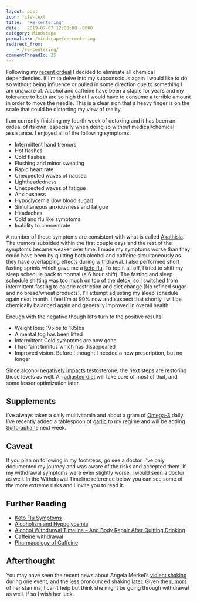 ```yaml
---
layout: post
icon: file-text
title:  "Re-centering"
date:   2019-07-07 12:00:00 -0600
category: Mindscape
permalink: /mindscape/re-centering
redirect_from:
    - /re-centering/
commentThreadId: 25
---
```


Following my [recent ordeal](/dreamworks/a-shamanic-ordeal) I decided to eliminate all chemical dependencies. If I’m to delve into my subconscious again I would like to do so without being influence or pulled in some direction due to something I am unaware of. Alcohol and caffeine have been a staple for years and my tolerance to both are so high that I would have to consume a terrible amount in order to move the needle. This is a clear sign that a heavy finger is on the scale that could be distorting my view of reality.

I am currently finishing my fourth week of detoxing and it has been an ordeal of its own; especially when doing so without medical/chemical assistance. I enjoyed all of the following symptoms:

- Intermittent hand tremors
- Hot flashes
- Cold flashes
- Flushing and minor sweating
- Rapid heart rate
- Unexpected waves of nausea
- Lightheadedness
- Unexpected waves of fatigue
- Anxiousness
- Hypoglycemia (low blood sugar)
- Simultaneous anxiousness and fatigue
- Headaches
- Cold and flu like symptoms
- Inability to concentrate

A number of these symptoms are consistent with what is called [Akathisia](https://en.wikipedia.org/wiki/Akathisia). The tremors subsided within the first couple days and the rest of the symptoms became weaker over time. I made my symptoms worse than they could have been by quitting both alcohol and caffeine simultaneously as they have overlapping effects during withdrawal. I also performed short fasting sprints which gave me a [keto flu](https://www.healthline.com/nutrition/keto-flu-symptoms). To top it all off, I tried to shift my sleep schedule back to normal (a 6 hour shift). The fasting and sleep schedule shifting was too much on top of the detox, so I switched from intermittent fasting to caloric restriction and diet change (No refined sugar and no bread/wheat products). I’ll attempt adjusting my sleep schedule again next month. I feel I’m at 90% now and suspect that shortly I will be chemically balanced again and generally improved in overall health.

Enough with the negative though let’s turn to the positive results:

- Weight loss: 195lbs to 185lbs
- A mental fog has been lifted
- Intermittent Cold symptoms are now gone
- I had faint tinnitus which has disappeared
- Improved vision. Before I thought I needed a new prescription, but no longer

Since alcohol [negatively impacts](https://anabolicmen.com/alcohol-testosterone/) testosterone, the next steps are restoring those levels as well. An [adjusted diet](https://skeptics.stackexchange.com/a/6989) will take care of most of that, and some lesser optimization later.

## Supplements

I’ve always taken a daily multivitamin and about a gram of [Omega-3](https://www.foundmyfitness.com/search?q=Omega-3) daily. I’ve recently added a tablespoon of [garlic](https://www.foundmyfitness.com/search?q=Garlic) to my regime and will be adding [Sulforaphane](https://www.youtube.com/watch?v=zz4YVJ4aRfg) next week.

## Caveat

If you plan on following in my footsteps, go see a doctor. I’ve only documented my journey and was aware of the risks and accepted them. If my withdrawal symptoms were even slightly worse, I would seen a doctor as well. In the Withdrawal Timeline reference below you can see some of the more extreme risks and I invite you to read it.

## Further Reading

- [Keto Flu Symptoms](https://www.healthline.com/nutrition/keto-flu-symptoms)
- [Alcoholism and Hypoglycemia](https://web.archive.org/web/20171014133015/http:/fit-recovery.com/alcoholism-and-hypoglycemia)
- [Alcohol Withdrawal Timeline – And Body Repair After Quitting Drinking](https://web.archive.org/web/20171012055304/http://fit-recovery.com:80/alcohol-withdrawal-timeline-body-repair-after-quitting-drinking/)
- [Caffeine withdrawal](https://www.webmd.com/diet/caffeine-myths-and-facts#1)
- [Pharmacology of Caffeine](https://www.ncbi.nlm.nih.gov/books/NBK223808/)

## Afterthought

You may have seen the recent news about Angela Merkel’s [violent shaking](https://www.youtube.com/watch?v=URUqqNdGXNo) during one event, and the less pronounced shaking [later](https://www.youtube.com/watch?v=hTdiikDPsHk). Given the [rumors](https://www.dailymail.co.uk/news/article-3112354/Angela-Merkel-formidable-DRINKER-says-Norwegian-counterpart.html) of her stamina, I can’t help but think she might be going through withdrawal as well. If so I wish her luck.
